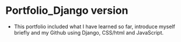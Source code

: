 # Portfolio_Django version

- This portfolio included what I have learned so far, introduce myself briefly and my Github
using Django, CSS/html and JavaScript.